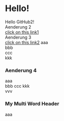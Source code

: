 # Hello!<br>
Hello GitHub2!<br>
Aenderung 2  
[click on this link1](#Aenderung-4)  
Aenderung 3  
[click on this link2](#my-multi-word-header)
aaa  
bbb  
ccc  
kkk  
### Aenderung 4  
aaa  
bbb 
ccc 
kkk  
vvv  
### My Multi Word Header  
aaa
